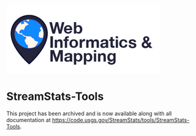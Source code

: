 ![WiM](wimlogo.png)


# StreamStats-Tools

This project has been archived and is now available along with all documentation at https://code.usgs.gov/StreamStats/tools/StreamStats-Tools.
